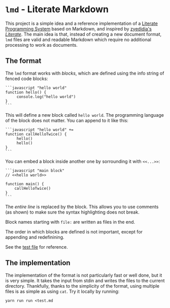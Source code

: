 # `lmd` - Literate Markdown
This project is a simple idea and a reference implementation
of a [Literate Programming System](https://en.wikipedia.org/wiki/Literate_programming) based on Markdown,
and inspired by [zyedidia's *Literate*](https://github.com/zyedidia/Literate).
The main idea is that, instead of creating a new document format,
`lmd` files are valid and readable Markdown
which require no additional processing to work as documents.

## The format
The `lmd` format works with *blocks*,
which are defined using the info string of fenced code blocks:

````
```javascript "hello world"
function hello() {
     console.log("hello world")
}
```
````

This will define a new block called `hello world`.
The programming language of the block does not matter.
You can append to it like this:

````
```javascript "hello world" +=
function callHelloTwice() {
     hello()
     hello()
}
```
````

You can embed a block inside another one by sorrounding it with `<<...>>`:

````
```javascript "main block"
// <<hello world>>

function main() {
    callHelloTwice()
}
```
````

The *entire line* is replaced by the block.
This allows you to use comments (as shown) to make sure the syntax highlighting does not break.

Block names starting with `file:` are written as files in the end.

The order in which blocks are defined is not important,
except for appending and redefinining.

See the [test file](./test.md) for reference.

## The implementation
The implementation of the format is not particularly fast or well done,
but it is very simple.
It takes the input from stdin and writes the files to the current directory.
Thankfully, thanks to the simplicity of the format,
using multiple files is as simple as using `cat`.
Try it locally by running:

```
yarn run run <test.md
```
